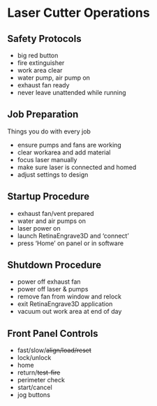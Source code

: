 # Laser Cutter Operations


## Safety Protocols
* big red button
* fire extinguisher
* work area clear
* water pump, air pump on
* exhaust fan ready
* never leave unattended while running


## Job Preparation
Things you do with every job

* ensure pumps and fans are working 
* clear workarea and add material
* focus laser manually
* make sure laser is connected and homed
* adjust settings to design 


## Startup Procedure
* exhaust fan/vent prepared
* water and air pumps on
* laser power on
* launch RetinaEngrave3D and ‘connect’ 
* press ‘Home’ on panel or in software


## Shutdown Procedure
* power off exhaust fan
* power off laser & pumps
* remove fan from window and relock 
* exit RetinaEngrave3D application
* vacuum out work area at end of day


## Front Panel Controls
* fast/slow/~~align/load/reset~~
* lock/unlock
* home
* return/~~test-fire~~ 
* perimeter check
* start/cancel
* jog buttons
